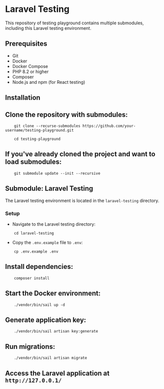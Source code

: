 # Laravel Testing

This repository of testing playground contains multiple submodules, including this Laravel testing environment.

## Prerequisites

- Git
- Docker
- Docker Compose
- PHP 8.2 or higher
- Composer
- Node.js and npm (for React testing)

## Installation

## Clone the repository with submodules:
```
    git clone --recurse-submodules https://github.com/your-username/testing-playground.git

    cd testing-playground
```

## If you've already cloned the project and want to load submodules:
```
    git submodule update --init --recursive
```

## Submodule: Laravel Testing

The Laravel testing environment is located in the `laravel-testing` directory.

### Setup

- Navigate to the Laravel testing directory:
```
    cd laravel-testing
```
- Copy the `.env.example` file to `.env`:
```
    cp .env.example .env
```
## Install dependencies:
```
    composer install
```
## Start the Docker environment:
```
    ./vendor/bin/sail up -d
```
## Generate application key:
```
    ./vendor/bin/sail artisan key:generate
```
## Run migrations:
```
    ./vendor/bin/sail artisan migrate
```
## Access the Laravel application at `http://127.0.0.1/`